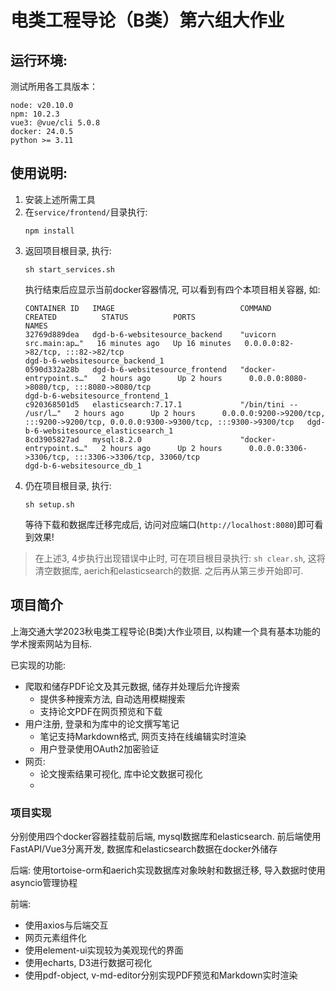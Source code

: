# 电类工程导论（B类）第六组大作业

## 运行环境:

测试所用各工具版本：

```
node: v20.10.0
npm: 10.2.3
vue3: @vue/cli 5.0.8
docker: 24.0.5
python >= 3.11
```

## 使用说明: 

1. 安装上述所需工具
2. 在``service/frontend/``目录执行: 
    ```shell
    npm install
    ```
3. 返回项目根目录, 执行:
    ```shell
    sh start_services.sh
    ```
    执行结束后应显示当前docker容器情况, 可以看到有四个本项目相关容器, 如:
    ```shell
    CONTAINER ID   IMAGE                            COMMAND                  CREATED          STATUS          PORTS                                                                                  NAMES
    32769d889dea   dgd-b-6-websitesource_backend    "uvicorn src.main:ap…"   16 minutes ago   Up 16 minutes   0.0.0.0:82->82/tcp, :::82->82/tcp                                                      dgd-b-6-websitesource_backend_1
    0590d332a28b   dgd-b-6-websitesource_frontend   "docker-entrypoint.s…"   2 hours ago      Up 2 hours      0.0.0.0:8080->8080/tcp, :::8080->8080/tcp                                              dgd-b-6-websitesource_frontend_1
    c920368501d5   elasticsearch:7.17.1             "/bin/tini -- /usr/l…"   2 hours ago      Up 2 hours      0.0.0.0:9200->9200/tcp, :::9200->9200/tcp, 0.0.0.0:9300->9300/tcp, :::9300->9300/tcp   dgd-b-6-websitesource_elasticsearch_1
    8cd3905827ad   mysql:8.2.0                      "docker-entrypoint.s…"   2 hours ago      Up 2 hours      0.0.0.0:3306->3306/tcp, :::3306->3306/tcp, 33060/tcp                                   dgd-b-6-websitesource_db_1
    ```
4. 仍在项目根目录, 执行:
    ```shell
    sh setup.sh
    ```
    等待下载和数据库迁移完成后, 访问对应端口(``http://localhost:8080``)即可看到效果!

> 在上述3, 4步执行出现错误中止时, 可在项目根目录执行: ``sh clear.sh``, 这将清空数据库, aerich和elasticsearch的数据. 之后再从第三步开始即可.

## 项目简介

上海交通大学2023秋电类工程导论(B类)大作业项目, 以构建一个具有基本功能的学术搜索网站为目标.

已实现的功能:

- 爬取和储存PDF论文及其元数据, 储存并处理后允许搜索
    - 提供多种搜索方法, 自动选用模糊搜索
    - 支持论文PDF在网页预览和下载
- 用户注册, 登录和为库中的论文撰写笔记
    - 笔记支持Markdown格式, 网页支持在线编辑实时渲染
    - 用户登录使用OAuth2加密验证
- 网页:
    - 论文搜索结果可视化, 库中论文数据可视化
    - 


### 项目实现

分别使用四个docker容器挂载前后端, mysql数据库和elasticsearch. 前后端使用FastAPI/Vue3分离开发, 数据库和elasticsearch数据在docker外储存

后端:
使用tortoise-orm和aerich实现数据库对象映射和数据迁移, 导入数据时使用asyncio管理协程

前端:
- 使用axios与后端交互
- 网页元素组件化
- 使用element-ui实现较为美观现代的界面
- 使用echarts, D3进行数据可视化
- 使用pdf-object, v-md-editor分别实现PDF预览和Markdown实时渲染


